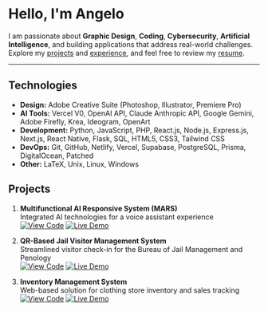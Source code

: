 # Hello, I'm Angelo

I am passionate about **Graphic Design**, **Coding**, **Cybersecurity**, **Artificial Intelligence**, and building applications that address real-world challenges. Explore my [projects](https://www.angelomanalo.me/#projects) and [experience](https://www.angelomanalo.me/#experience), and feel free to review my [resume](https://www.angelomanalo.me/MANALO_RESUME_2024.pdf).

---

## Technologies

- **Design:** Adobe Creative Suite (Photoshop, Illustrator, Premiere Pro)
- **AI Tools:** Vercel V0, OpenAI API, Claude Anthropic API, Google Gemini, Adobe Firefly, Krea, Ideogram, OpenArt
- **Development:** Python, JavaScript, PHP, React.js, Node.js, Express.js, Next.js, React Native, Flask, SQL, HTML5, CSS3, Tailwind CSS
- **DevOps:** Git, GitHub, Netlify, Vercel, Supabase, PostgreSQL, Prisma, DigitalOcean, Patched
- **Other:** LaTeX, Unix, Linux, Windows


## Projects

1. **Multifunctional AI Responsive System (MARS)**  
   Integrated AI technologies for a voice assistant experience  
   [![View Code](https://img.shields.io/badge/Code-100000?style=flat&logo=github&logoColor=white)](https://github.com/GeloCreativeStudio/MARS-project) 
   [![Live Demo](https://img.shields.io/badge/Live_Demo-0077B5?style=flat&logo=netlify&logoColor=white)](https://mars-ai.netlify.app/)

2. **QR-Based Jail Visitor Management System**  
   Streamlined visitor check-in for the Bureau of Jail Management and Penology  
   [![View Code](https://img.shields.io/badge/Code-100000?style=flat&logo=github&logoColor=white)](https://github.com/GeloCreativeStudio/jvms) 
   [![Live Demo](https://img.shields.io/badge/Live_Demo-0077B5?style=flat&logo=netlify&logoColor=white)](https://app-bjmp.netlify.app/)

3. **Inventory Management System**  
   Web-based solution for clothing store inventory and sales tracking  
   [![View Code](https://img.shields.io/badge/Code-100000?style=flat&logo=github&logoColor=white)](https://github.com/GeloCreativeStudio/inventory-management) 
   [![Live Demo](https://img.shields.io/badge/Live_Demo-0077B5?style=flat&logo=netlify&logoColor=white)](https://inventory-management-software.netlify.app/)
